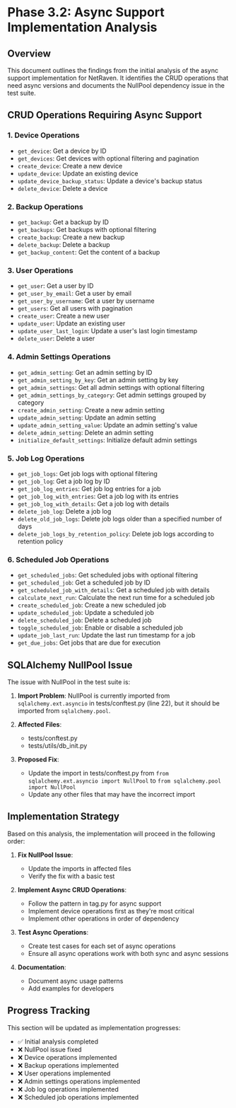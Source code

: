 # Phase 3.2: Async Support Implementation Analysis

## Overview

This document outlines the findings from the initial analysis of the async support implementation for NetRaven. It identifies the CRUD operations that need async versions and documents the NullPool dependency issue in the test suite.

## CRUD Operations Requiring Async Support

### 1. Device Operations
- `get_device`: Get a device by ID
- `get_devices`: Get devices with optional filtering and pagination
- `create_device`: Create a new device
- `update_device`: Update an existing device
- `update_device_backup_status`: Update a device's backup status
- `delete_device`: Delete a device

### 2. Backup Operations
- `get_backup`: Get a backup by ID
- `get_backups`: Get backups with optional filtering
- `create_backup`: Create a new backup
- `delete_backup`: Delete a backup
- `get_backup_content`: Get the content of a backup

### 3. User Operations
- `get_user`: Get a user by ID
- `get_user_by_email`: Get a user by email
- `get_user_by_username`: Get a user by username
- `get_users`: Get all users with pagination
- `create_user`: Create a new user
- `update_user`: Update an existing user
- `update_user_last_login`: Update a user's last login timestamp
- `delete_user`: Delete a user

### 4. Admin Settings Operations
- `get_admin_setting`: Get an admin setting by ID
- `get_admin_setting_by_key`: Get an admin setting by key
- `get_admin_settings`: Get all admin settings with optional filtering
- `get_admin_settings_by_category`: Get admin settings grouped by category
- `create_admin_setting`: Create a new admin setting
- `update_admin_setting`: Update an admin setting
- `update_admin_setting_value`: Update an admin setting's value
- `delete_admin_setting`: Delete an admin setting
- `initialize_default_settings`: Initialize default admin settings

### 5. Job Log Operations
- `get_job_logs`: Get job logs with optional filtering
- `get_job_log`: Get a job log by ID
- `get_job_log_entries`: Get job log entries for a job
- `get_job_log_with_entries`: Get a job log with its entries
- `get_job_log_with_details`: Get a job log with details
- `delete_job_log`: Delete a job log
- `delete_old_job_logs`: Delete job logs older than a specified number of days
- `delete_job_logs_by_retention_policy`: Delete job logs according to retention policy

### 6. Scheduled Job Operations
- `get_scheduled_jobs`: Get scheduled jobs with optional filtering
- `get_scheduled_job`: Get a scheduled job by ID
- `get_scheduled_job_with_details`: Get a scheduled job with details
- `calculate_next_run`: Calculate the next run time for a scheduled job
- `create_scheduled_job`: Create a new scheduled job
- `update_scheduled_job`: Update a scheduled job
- `delete_scheduled_job`: Delete a scheduled job
- `toggle_scheduled_job`: Enable or disable a scheduled job
- `update_job_last_run`: Update the last run timestamp for a job
- `get_due_jobs`: Get jobs that are due for execution

## SQLAlchemy NullPool Issue

The issue with NullPool in the test suite is:

1. **Import Problem**: NullPool is currently imported from `sqlalchemy.ext.asyncio` in tests/conftest.py (line 22), but it should be imported from `sqlalchemy.pool`.

2. **Affected Files**:
   - tests/conftest.py
   - tests/utils/db_init.py

3. **Proposed Fix**:
   - Update the import in tests/conftest.py from `from sqlalchemy.ext.asyncio import NullPool` to `from sqlalchemy.pool import NullPool`
   - Update any other files that may have the incorrect import

## Implementation Strategy

Based on this analysis, the implementation will proceed in the following order:

1. **Fix NullPool Issue**:
   - Update the imports in affected files
   - Verify the fix with a basic test

2. **Implement Async CRUD Operations**:
   - Follow the pattern in tag.py for async support
   - Implement device operations first as they're most critical
   - Implement other operations in order of dependency

3. **Test Async Operations**:
   - Create test cases for each set of async operations
   - Ensure all async operations work with both sync and async sessions

4. **Documentation**:
   - Document async usage patterns
   - Add examples for developers

## Progress Tracking

This section will be updated as implementation progresses:

- ✅ Initial analysis completed
- ❌ NullPool issue fixed
- ❌ Device operations implemented
- ❌ Backup operations implemented
- ❌ User operations implemented
- ❌ Admin settings operations implemented
- ❌ Job log operations implemented
- ❌ Scheduled job operations implemented 